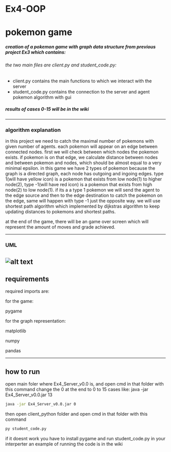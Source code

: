 
# Ex4-OOP
# pokemon game


##### creation of a pokemon game with graph data structure from previous project Ex3 which contains: 
###### the two main files are client.py and student_code.py:

- client.py contains the main functions to which we interact with the server
- student_code.py contains the connection to the server and agent pokemon algorithm with gui 
##### results of cases 0-15 will be in the wiki

-------------

### algorithm explanation

in this project we need to catch the maximal number of pokemons with given number of agents. each pokemon will appear on an edge between connected nodes. first we will check between which nodes the pokemon exists. if pokemon is on that edge, we calculate distance between nodes and between pokemon and nodes, which should be almost equal to a very minimal epsilon. in this game we have 2 types of pokemon because the graph is a directed graph, each node has outgoing and ingoing edges. type 1(will have yellow icon) is a pokemon that exists from low node(1) to higher node(2), type -1(will have red icon) is a pokemon that exists from high node(2) to low node(1). if its a a type 1 pokemon we will send the agent to the edge source and then to the edge destination to catch the pokemon on the edge, same will happen with type -1 just the opposite way. we will use shortest path algorithm which implemented by dijkstras algorithm to keep updating distances to pokemons and shortest paths.

at the end of the game, there will be an game over screen which will represent the amount of moves and grade achieved.


----
### UML
![alt text](https://i.imgur.com/ZHUkFzZ.png)
----
## requirements

required imports are:

for the game:

pygame

for the graph representation:

matplotlib

numpy

pandas

----
## how to run
open main foler where Ex4_Server_v0.0 is, and open cmd in that folder with this command
change the 0 at the end to 0 to 15 cases like: java -jar Ex4_Server_v0.0.jar 13
```sh
java -jar Ex4_Server_v0.0.jar 0
```
then open client_python folder and open cmd in that folder with this command
```sh
py student_code.py
```
if it doesnt work you have to install pygame and run student_code.py in your interperter
an example of running the code is in the wiki
